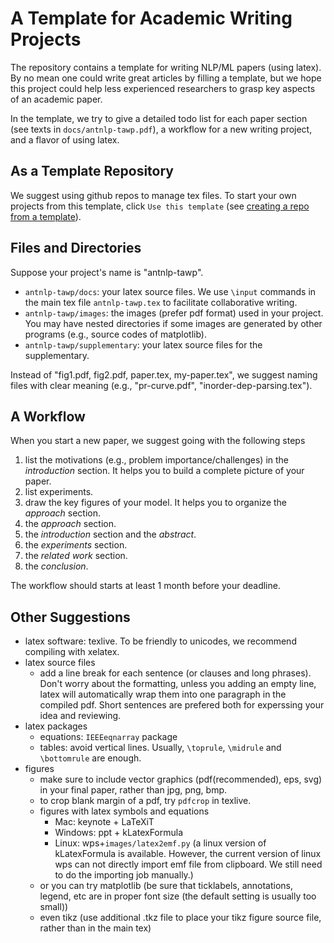 # A Template for Academic Writing Projects

The repository contains a template for writing NLP/ML papers (using latex).
By no mean one could write great articles by filling a template,
but we hope this project could help less experienced researchers
to grasp key aspects of an academic paper.

In the template, we try to give a detailed todo list for each paper section 
(see texts in `docs/antnlp-tawp.pdf`),
a workflow for a new writing project,
and a flavor of using latex.

## As a Template Repository

We suggest using github repos to manage tex files. 
To start your own projects from this template, click `Use this template` (see [creating a repo from a template](https://help.github.com/en/articles/creating-a-repository-from-a-template)).


## Files and Directories

Suppose your project's name is "antnlp-tawp".
- `antnlp-tawp/docs`: your latex source files. We use `\input` commands in the main tex file `antnlp-tawp.tex` 
to facilitate collaborative writing.
- `antnlp-tawp/images`: the images (prefer pdf format) used in your project. You may have nested directories 
if some images are generated by other programs (e.g., source codes of matplotlib).
- `antnlp-tawp/supplementary`: your latex source files for the supplementary.

Instead of "fig1.pdf, fig2.pdf, paper.tex, my-paper.tex",
we suggest naming files with clear meaning (e.g., "pr-curve.pdf", "inorder-dep-parsing.tex").


## A Workflow

When you start a new paper, we suggest going with the following steps
1. list the motivations (e.g., problem importance/challenges) in the _introduction_ section. 
It helps you to build a complete picture of your paper. 
1. list experiments.
1. draw the key figures of your model. It helps you to organize the _approach_ section.
1. the _approach_ section.
1. the _introduction_ section and the _abstract_.
1. the _experiments_ section.
1. the _related work_ section.
1. the _conclusion_.

The workflow should starts at least 1 month before your deadline.

## Other Suggestions

- latex software: texlive. To be friendly to unicodes, we recommend compiling with xelatex. 
- latex source files
    - add a line break for each sentence (or clauses and long phrases). 
      Don't worry about the formatting, unless you adding an empty line, 
      latex will automatically wrap them into one paragraph in the compiled pdf. 
      Short sentences are prefered both for experssing your idea and reviewing.
- latex packages
    - equations: `IEEEeqnarray` package 
    - tables: avoid vertical lines. Usually, `\toprule`, `\midrule` and `\bottomrule` are  enough.
- figures
    - make sure to include vector graphics (pdf(recommended), eps, svg) in your final paper, rather than jpg, png, bmp.
    - to crop blank margin of a pdf, try `pdfcrop` in texlive.
    - figures with latex symbols and equations
        - Mac: keynote + LaTeXiT
        - Windows: ppt + kLatexFormula
        - Linux: wps+`images/latex2emf.py` (a linux version of  kLatexFormula is available.
          However, the current version of linux wps can not directly import emf file from clipboard.
          We still need to do the importing job manually.)
    - or you can try matplotlib (be sure that ticklabels, annotations, legend, etc 
     are in proper font size (the default setting is usually too small))
    - even tikz (use additional .tkz file to place your tikz figure source file, rather than in the main tex)

